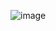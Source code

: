 ![image](https://github.com/AishwaryaMurade/SOLID-Principles-in-JavaScript/assets/87976092/8c5f7753-0551-44d8-bd92-455e819e0481)




